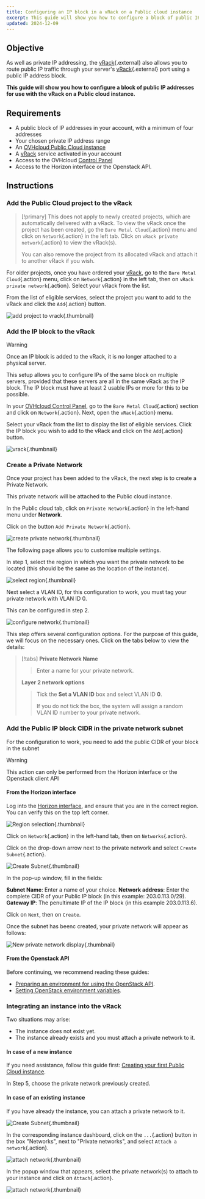 ```yaml
---
title: Configuring an IP block in a vRack on a Public cloud instance
excerpt: This guide will show you how to configure a block of public IP addresses linked to a vRack on a Public cloud instance.
updated: 2024-12-09
---
```


## Objective

As well as private IP addressing, the [vRack](/links/network/vrack){.external} also allows you to route public IP traffic through your server's [vRack](/links/network/vrack){.external} port using a public IP address block.

**This guide will show you how to configure a block of public IP addresses for use with the vRack on a Public cloud instance.**

## Requirements

- A public block of IP addresses in your account, with a minimum of four addresses
- Your chosen private IP address range
- An [OVHcloud Public Cloud instance](/pages/public_cloud/compute/public-cloud-first-steps)
- A [vRack](/links/network/vrack) service activated in your account
- Access to the OVHcloud [Control Panel](/links/manager)
- Access to the Horizon interface or the Openstack API.

## Instructions

### Add the Public Cloud project to the vRack

> [!primary]
> This does not apply to newly created projects, which are automatically delivered with a vRack. To view the vRack once the project has been created, go the `Bare Metal Cloud`{.action} menu and click on `Network`{.action} in the left tab. Click on `vRack private network`{.action} to view the vRack(s).
>
> You can also remove the project from its allocated vRack and attach it to another vRack if you wish.

For older projects, once you have ordered your [vRack](/links/network/vrack), go to the `Bare Metal Cloud`{.action} menu, click on `Network`{.action} in the left tab, then on `vRack private network`{.action}. Select your vRack from the list.

From the list of eligible services, select the project you want to add to the vRack and click the `Add`{.action} button.

![add project to vrack](images/addprojectvrack.png){.thumbnail}


### Add the IP block to the vRack

> [!warning]
>
> Once an IP block is added to the vRack, it is no longer attached to a physical server.
>
> This setup allows you to configure IPs of the same block on multiple servers, provided that these servers are all in the same vRack as the IP block. The IP block must have at least 2 usable IPs or more for this to be possible.
>

In your [OVHcloud Control Panel](/links/manager), go to the `Bare Metal Cloud`{.action} section and click on `Network`{.action}. Next, open the `vRack`{.action} menu.

Select your vRack from the list to display the list of eligible services. Click the IP block you wish to add to the vRack and click on the `Add`{.action} button.

![vrack](images/addIPblock.png){.thumbnail}

### Create a Private Network

Once your project has been added to the vRack, the next step is to create a Private Network.

This private network will be attached to the Public cloud instance.

In the Public cloud tab, click on `Private Network`{.action} in the left-hand menu under **Network**.

Click on the button `Add Private Network`{.action}.

![create private network](images/vrack2022-03.png){.thumbnail}

The following page allows you to customise multiple settings.

In step 1, select the region in which you want the private network to be located (this should be the same as the location of the instance).

![select region](images/vrack2024-01.png){.thumbnail}

Next select a VLAN ID, for this configuration to work, you must tag your private network with VLAN ID 0.

This can be configured in step 2.

![configure network](images/configure_private_network.png){.thumbnail}

This step offers several configuration options. For the purpose of this guide, we will focus on the necessary ones. Click on the tabs below to view the details:

> [!tabs]
> **Private Network Name**
>>
>> Enter a name for your private network.<br>
>>
> **Layer 2 network options**
>>
>> Tick the **Set a VLAN ID** box and select VLAN ID **0**.
>>
>> If you do not tick the box, the system will assign a random VLAN ID number to your private network.
>>

### Add the Public IP block CIDR in the private network subnet

For the configuration to work, you need to add the public CIDR of your block in the subnet 

> [!warning]
> This action can only be performed from the Horizon interface or the Openstack client API
>

#### From the Horizon interface

Log into the [Horizon interface](https://horizon.cloud.ovh.net/auth/login/), and ensure that you are in the correct region. You can verify this on the top left corner.

![Region selection](images/region2021.png){.thumbnail}

Click on `Network`{.action} in the left-hand tab, then on `Networks`{.action}.

Click on the drop-down arrow next to the private network and select `Create Subnet`{.action}.

![Create Subnet](images/region2021.png){.thumbnail}

In the pop-up window, fill in the fields:

**Subnet Name**: Enter a name of your choice.
**Network address**: Enter the complete CIDR of your Public IP block (in this example: 203.0.113.0/29).
**Gateway IP**: The penultimate IP of the IP block (in this example 203.0.113.6).

Click on `Next`, then on `Create`.

Once the subnet has beenc created, your private network will appear as follows:

![New private network display](images/region2021.png){.thumbnail}

#### From the Openstack API

Before continuing, we recommend reading these guides:

- [Preparing an environment for using the OpenStack API](/pages/public_cloud/compute/prepare_the_environment_for_using_the_openstack_api). 
- [Setting OpenStack environment variables](/pages/public_cloud/compute/loading_openstack_environment_variables).


### Integrating an instance into the vRack

Two situations may arise:

- The instance does not exist yet.
- The instance already exists and you must attach a private network to it.

#### In case of a new instance

If you need assistance, follow this guide first: [Creating your first Public Cloud instance](/pages/public_cloud/compute/public-cloud-first-steps). 

In Step 5, choose the private network previously created.

#### In case of an existing instance

If you have already the instance, you can attach a private network to it.

![Create Subnet](images/region2021.png){.thumbnail}

In the corresponding instance dashboard, click on the `...`{.action} button in the box "Networks", next to "Private networks", and select `Attach a network`{.action}.

![attach network](images/vrack2021-01.png){.thumbnail}

In the popup window that appears, select the private network(s) to attach to your instance and click on `Attach`{.action}.

![attach network](images/attach_network.png){.thumbnail}